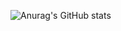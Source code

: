 ![Anurag's GitHub stats](https://github-readme-stats.vercel.app/api?username=pooooobi&&show_icons=true&theme=vue)